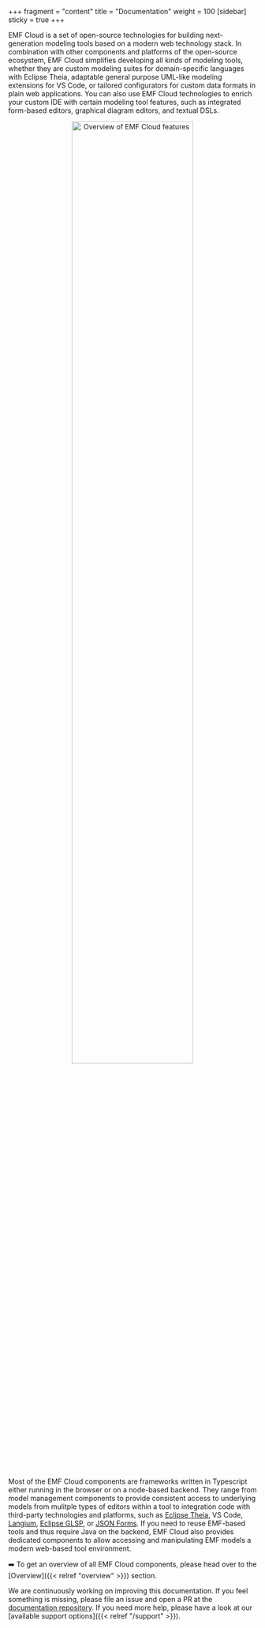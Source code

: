 +++
fragment = "content"
title = "Documentation"
weight = 100
[sidebar]
  sticky = true
+++

EMF Cloud is a set of open-source technologies for building next-generation modeling tools based on a modern web technology stack.
In combination with other components and platforms of the open-source ecosystem, EMF Cloud simplifies developing all kinds of modeling tools, whether they are custom modeling suites for domain-specific languages with Eclipse Theia, adaptable general purpose UML-like modeling extensions for VS Code, or tailored configurators for custom data formats in plain web applications.
You can also use EMF Cloud technologies to enrich your custom IDE with certain modeling tool features, such as integrated form-based editors, graphical diagram editors, and textual DSLs.

<div style="text-align:center; margin-bottom:20px">
  <img src="../images/overview.svg" alt="Overview of EMF Cloud features" width="70%" />
</div>

Most of the EMF Cloud components are frameworks written in Typescript either running in the browser or on a node-based backend.
They range from model management components to provide consistent access to underlying models from mulitple types of editors within a tool to integration code with third-party technologies and platforms, such as [Eclipse Theia](https://theia-ide.org), VS Code, [Langium](https://langium.org), [Eclipse GLSP](https://eclipse.dev/glsp/), or [JSON Forms](https://jsonforms.io).
If you need to reuse EMF-based tools and thus require Java on the backend, EMF Cloud also provides dedicated components to allow accessing and manipulating EMF models a modern web-based tool environment.

➡️ To get an overview of all EMF Cloud components, please head over to the [Overview]({{< relref  "overview" >}}) section.

We are continuously working on improving this documentation. If you feel something is missing, please file an issue and open a PR at the [documentation repository](https://github.com/eclipse-emfcloud/emfcloud-website-source).
If you need more help, please have a look at our [available support options]({{< relref  "/support" >}}).
